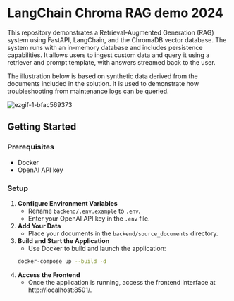 # LangChain Chroma RAG demo 2024

This repository demonstrates a Retrieval-Augmented Generation (RAG) system using FastAPI, LangChain, and the ChromaDB vector database. The system runs with an in-memory database and includes persistence capabilities. It allows users to ingest custom data and query it using a retriever and prompt template, with answers streamed back to the user.

The illustration below is based on synthetic data derived from the documents included in the solution. It is used to demonstrate how troubleshooting from maintenance logs can be queried.

![ezgif-1-bfac569373](https://github.com/user-attachments/assets/170bfbd0-81e7-4f1d-acf5-3321043ae2ed)

## Getting Started
### Prerequisites
- Docker
- OpenAI API key

### Setup
1. **Configure Environment Variables**
   - Rename `backend/.env.example` to `.env`.
   - Enter your OpenAI API key in the `.env` file.
2. **Add Your Data**
   - Place your documents in the `backend/source_documents` directory.
3. **Build and Start the Application**
   - Use Docker to build and launch the application:
    ```bash
    docker-compose up --build -d
    ```
4. **Access the Frontend**
   - Once the application is running, access the frontend interface at http://localhost:8501/.
